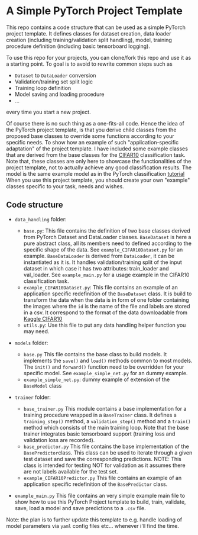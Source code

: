 # A Simple PyTorch Project Template
This repo contains a code structure that can be used as a simple PyTorch project template. 
It defines classes for dataset creation, data loader creation (including training/validation split handling), model, training procedure definition (including basic tensorboard logging). 

To use this repo for your projects, you can clone/fork this repo and use it as a starting point. To goal is to avoid to rewrite common steps such as
  * `Dataset` to `DataLoader` conversion
  * Validation/training set split logic
  * Training loop definition
  * Model saving and loading procedure
   * ...
 
 every time you start a new project. 
 
 Of course there is no such thing as a one-fits-all code. Hence the idea of the PyTorch project template, is that you derive child classes from the proposed base classes to override some functions according to your specific needs. 
 To show how an example of such "application-specific adaptation" of the project template. I have included some example classes that are derived from the base classes for the [CIFAR10](https://www.kaggle.com/c/cifar-10/) classification task. Note that, these classes are only here to showcase the functionalities of the project template, not to actually achieve any good classification results. The model is the same example model as in the PyTorch classification [tutorial](https://pytorch.org/tutorials/beginner/blitz/cifar10_tutorial.html) When you use this project template, you should create your own "example" classes specific to your task, needs and wishes.
 
## Code structure

* `data_handling` folder:
    * `base.py`: 
        This file contains the definition of two base classes derived from PyTorch Dataset and DataLoader classes. `BaseDataset` is here a pure abstract class, all its members need to defined according to the specific shape of the data. See `example_CIFAR10Dataset.py` for an example.
`BaseDataLoader` is derived from `DataLoader`, it can be instantiated as it is. It handles validation/training split of the input dataset in which case it has two attributes: train_loader and val_loader. See `example_main.py` for a usage example in the CIFAR10 classification task.
    * `example_CIFAR10Dataset.py`:
        This file contains an example of an application specific redefinition of the `BaseDataset` class. It is build to transform the data when the data is in form of one folder containing the images where the `id` is the name of the file and labels are stored in a csv. It correspond to the format of the data downloadable from [Kaggle CIFAR10]((https://www.kaggle.com/c/cifar-10/))
    * `utils.py`:
        Use this file to put any data handling helper function you may need.

* `models` folder:
    * `base.py`
        This file contains the base class to build models. It implements the `save()` and `load()` methods common to most models. The `init()` and `forward()` function need to be overridden for your specific model.
        See `example_simple_net.py` for an dummy example.
    * `example_simple_net.py`: dummy example of extension of the `BaseModel` class

* `trainer` folder:
    * `base_trainer.py`
        This module contains a base implementation for a training procedure wrapped in a `BaseTrainer` class. It defines a `training_step()` method, a `validation_step()` method and a `train()` method which consists of the main training loop. Note that the base trainer integrates basic tensorboard support 
(training loss and validation loss are recorded).
    * `base_predictor.py`
        This file contains the base implementation of the `BasePredictor`class. This class can be used to iterate through a given test dataset and save the corresponding predictions.
        NOTE: This class is intended for testing NOT for validation as it assumes there are not labels available for the test set.
    * `example_CIFAR10Predictor.py`
        This file contains an example of an application specific redefinition of the `BasePredictor` class.
        
* `example_main.py` This file contains an very simple example main file to show how to use this PyTorch Project template to build, train, validate, save, load a model
and save predictions to a `.csv` file.



Note: the plan is to further update this template to e.g. handle loading of model parameters via `yaml` config files etc... whenever i'll find the time.

